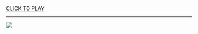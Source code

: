 
<a href="https://premium76.site?title=godzilla_games_unblocked&ref=13M">CLICK TO PLAY</a></h3>
<hr>

<a href="https://premium76.site?title=godzilla_games_unblocked&ref=13M"><img src="https://clearcache.store/games.png"></a>


